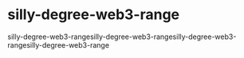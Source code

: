 # silly-degree-web3-range
silly-degree-web3-rangesilly-degree-web3-rangesilly-degree-web3-rangesilly-degree-web3-range
